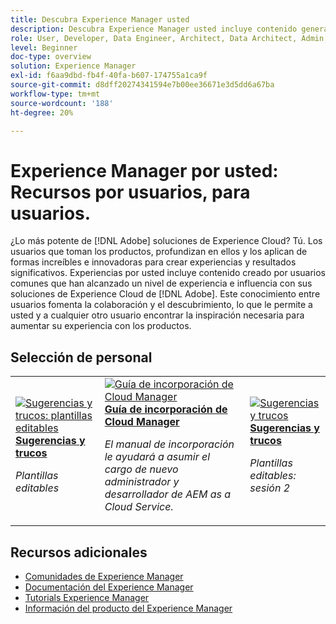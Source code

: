 ```yaml
---
title: Descubra Experience Manager usted
description: Descubra Experience Manager usted incluye contenido generado por los usuarios y creado por usuarios habituales que han adquirido un nivel de experiencia e influencia con sus conocimientos de Adobe Experience Manager.
role: User, Developer, Data Engineer, Architect, Data Architect, Admin, Leader
level: Beginner
doc-type: overview
solution: Experience Manager
exl-id: f6aa9dbd-fb4f-40fa-b607-174755a1ca9f
source-git-commit: d8dff20274341594e7b00ee36671e3d5dd6a67ba
workflow-type: tm+mt
source-wordcount: '188'
ht-degree: 20%

---
```


# Experience Manager por usted: Recursos por usuarios, para usuarios.

¿Lo más potente de [!DNL Adobe] soluciones de Experience Cloud? Tú. Los usuarios que toman los productos, profundizan en ellos y los aplican de formas increíbles e innovadoras para crear experiencias y resultados significativos. Experiencias por usted incluye contenido creado por usuarios comunes que han alcanzado un nivel de experiencia e influencia con sus soluciones de Experience Cloud de [!DNL Adobe]. Este conocimiento entre usuarios fomenta la colaboración y el descubrimiento, lo que le permite a usted y a cualquier otro usuario encontrar la inspiración necesaria para aumentar su experiencia con los productos.

<div id="recs-overview-body-1"></div>
<div id="recs-overview-body-2"></div>
<div id="recs-overview-body-3"></div>
<div id="recs-overview-body-4"></div>
<div id="recs-overview-body-5"></div>
<div id="recs-overview-body-6"></div>

<div id="staff-picks-section">

## Selección de personal

<table>
<tr>
  <td>
    <a href="/help/experience-manager/sites/expert-resources/champion-tips-1.md">
      <img alt="Sugerencias y trucos: plantillas editables" src="https://video.tv.adobe.com/v/3409424?format=jpeg" />
    </a>
    <div>
      <a href="/help/experience-manager/sites/expert-resources/champion-tips-1.md">
    <strong>Sugerencias y trucos</strong>
    </a>
    </div>
    <p>
    <em>Plantillas editables</em>
    <p>
  </td>
  <td>
    <a href="/help/experience-manager/cloud-service/expert-resources/aem-champions/onboarding-playbook.md">
      <img alt="Guía de incorporación de Cloud Manager" src="https://video.tv.adobe.com/v/3419299?format=jpeg" />
    </a>
    <div>
      <a href="/help/experience-manager/cloud-service/expert-resources/aem-champions/onboarding-playbook.md">
    <strong>Guía de incorporación de Cloud Manager</strong>
    </a>
    </div>
    <p>
    <em>El manual de incorporación le ayudará a asumir el cargo de nuevo administrador y desarrollador de AEM as a Cloud Service.</em>
    <p>
  </td>
  <td>
    <a href="/help/experience-manager/sites/expert-resources/champion-tips-2.md">
      <img alt="Sugerencias y trucos" src="https://video.tv.adobe.com/v/3439840?format=jpeg&captions=spa" />
    </a>
    <div>
      <a href="/help/experience-manager/sites/expert-resources/champion-tips-2.md">
    <strong>Sugerencias y trucos</strong>
    </a>
    </div>
    <p>
    <em>Plantillas editables: sesión 2</em>
    <p>
  </td>
</tr>
</table>

</div>

## Recursos adicionales

* [Comunidades de Experience Manager](https://experienceleaguecommunities.adobe.com/t5/adobe-experience-manager/ct-p/adobe-experience-manager-community?profile.language=es)
* [Documentación del Experience Manager](https://experienceleague.adobe.com/docs/experience-manager-cloud-service.html?lang=es)
* [Tutorials Experience Manager](https://experienceleague.adobe.com/docs/experience-manager-learn/aem-tutorials/overview.html?lang=es)
* [Información del producto del Experience Manager](https://business.adobe.com/es/products/experience-manager/adobe-experience-manager.html)
